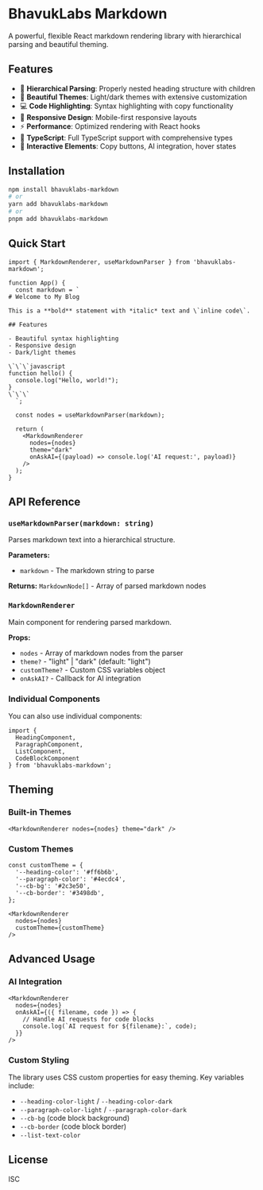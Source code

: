 # BhavukLabs Markdown

A powerful, flexible React markdown rendering library with hierarchical parsing and beautiful theming.

## Features

- 🎯 **Hierarchical Parsing**: Properly nested heading structure with children
- 🎨 **Beautiful Themes**: Light/dark themes with extensive customization
- 💻 **Code Highlighting**: Syntax highlighting with copy functionality
- 📱 **Responsive Design**: Mobile-first responsive layouts
- ⚡ **Performance**: Optimized rendering with React hooks
- 🔧 **TypeScript**: Full TypeScript support with comprehensive types
- 🎪 **Interactive Elements**: Copy buttons, AI integration, hover states

## Installation

```bash
npm install bhavuklabs-markdown
# or
yarn add bhavuklabs-markdown
# or
pnpm add bhavuklabs-markdown
```

## Quick Start

```tsx
import { MarkdownRenderer, useMarkdownParser } from 'bhavuklabs-markdown';

function App() {
  const markdown = `
# Welcome to My Blog

This is a **bold** statement with *italic* text and \`inline code\`.

## Features

- Beautiful syntax highlighting
- Responsive design
- Dark/light themes

\`\`\`javascript
function hello() {
  console.log("Hello, world!");
}
\`\`\`
  `;

  const nodes = useMarkdownParser(markdown);

  return (
    <MarkdownRenderer 
      nodes={nodes} 
      theme="dark"
      onAskAI={(payload) => console.log('AI request:', payload)}
    />
  );
}
```

## API Reference

### `useMarkdownParser(markdown: string)`

Parses markdown text into a hierarchical structure.

**Parameters:**
- `markdown` - The markdown string to parse

**Returns:** `MarkdownNode[]` - Array of parsed markdown nodes

### `MarkdownRenderer`

Main component for rendering parsed markdown.

**Props:**
- `nodes` - Array of markdown nodes from the parser
- `theme?` - "light" | "dark" (default: "light")
- `customTheme?` - Custom CSS variables object
- `onAskAI?` - Callback for AI integration

### Individual Components

You can also use individual components:

```tsx
import { 
  HeadingComponent, 
  ParagraphComponent, 
  ListComponent, 
  CodeBlockComponent 
} from 'bhavuklabs-markdown';
```

## Theming

### Built-in Themes

```tsx
<MarkdownRenderer nodes={nodes} theme="dark" />
```

### Custom Themes

```tsx
const customTheme = {
  '--heading-color': '#ff6b6b',
  '--paragraph-color': '#4ecdc4',
  '--cb-bg': '#2c3e50',
  '--cb-border': '#3498db',
};

<MarkdownRenderer 
  nodes={nodes} 
  customTheme={customTheme} 
/>
```

## Advanced Usage

### AI Integration

```tsx
<MarkdownRenderer 
  nodes={nodes}
  onAskAI={({ filename, code }) => {
    // Handle AI requests for code blocks
    console.log(`AI request for ${filename}:`, code);
  }}
/>
```

### Custom Styling

The library uses CSS custom properties for easy theming. Key variables include:

- `--heading-color-light` / `--heading-color-dark`
- `--paragraph-color-light` / `--paragraph-color-dark`
- `--cb-bg` (code block background)
- `--cb-border` (code block border)
- `--list-text-color`

## License

ISC
